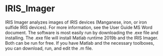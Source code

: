 # IRIS_Imager

IRIS Imager analyzes images of IRIS devices (Manganese, iron, or iron sulfide IRIS devices). For more information, see the User Guide MS Word document. The software is most easily run by downloading the .exe file and installing. The .exe file will install Matlab runtime 2019b and the IRIS Imager. Both can be run for free. If you have Matlab and the necessary toolboxes, you can download, run, and edit the .m file.
